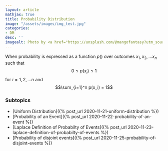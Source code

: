 ```yaml
---
layout: article
mathjax: true
title: Probability Distribution
image: "/assets/images/img_test.jpg"
categories:
- DM
desc: '' 
imagealt: Photo by <a href="https://unsplash.com/@mangofantasy?utm_source=unsplash&utm_medium=referral&utm_content=creditCopyText">Tim Johnson</a> on <a href="https://unsplash.com/s/photos/logic?utm_source=unsplash&utm_medium=referral&utm_content=creditCopyText">Unsplash</a>
---
```


When probability is expressed as a function $p()$ over outcomes $x_1, x_2, \dots x_n$ such that
$$0 \le p(x_i) \le 1$$ for $i=1, 2, \dots n$
and
$$\sum_{i=1}^n p(x_i) = 1$$

### Subtopics
- [Uniform Distribution]({% post_url 2020-11-21-uniform-distribution %})
- [Probability of an Event]({% post_url 2020-11-22-probability-of-an-event %})
- [Laplace Definition of Probabilty of Events]({% post_url 2020-11-23-laplace-definition-of-probabilty-of-events %})
- [Probability of disjoint events]({% post_url 2020-11-25-probability-of-disjoint-events %})